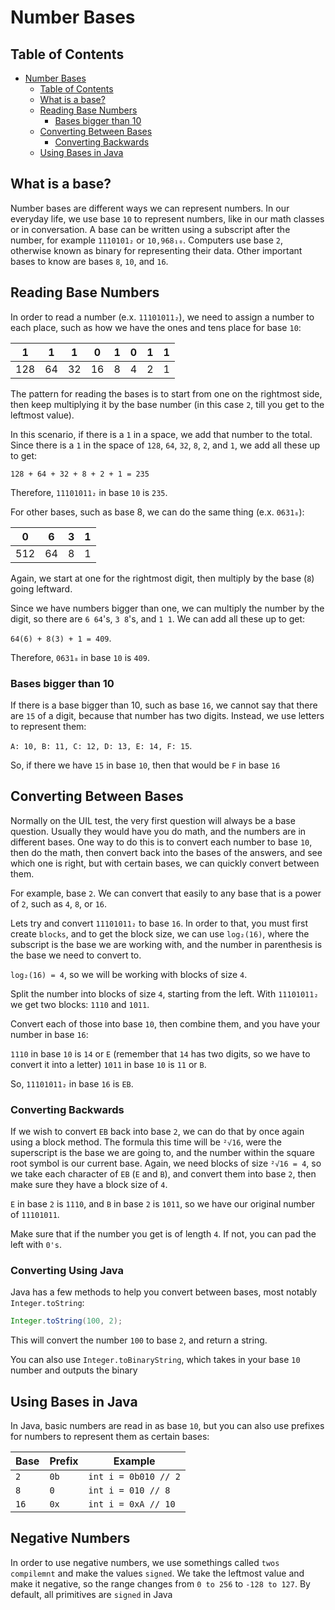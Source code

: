 # Number Bases

## Table of Contents

- [Number Bases](#number-bases)
  - [Table of Contents](#table-of-contents)
  - [What is a base?](#what-is-a-base)
  - [Reading Base Numbers](#reading-base-numbers)
    - [Bases bigger than 10](#bases-bigger-than-10)
  - [Converting Between Bases](#converting-between-bases)
    - [Converting Backwards](#converting-backwards)
  - [Using Bases in Java](#using-bases-in-java)

## What is a base?

Number bases are different ways we can represent numbers.
In our everyday life, we use base `10` to represent numbers, like in our math classes or in conversation.
A base can be written using a subscript after the number, for example `1110101₂` or `10,968₁₀`.
Computers use base `2`, otherwise known as binary for representing their data.
Other important bases to know are bases `8`, `10`, and `16`.

## Reading Base Numbers

In order to read a number (e.x. `11101011₂`), we need to assign a number to each place, such as how we have the ones and tens place for base `10`:

| 1   | 1   | 1   | 0   | 1   | 0   | 1   | 1   |
| --- | --- | --- | --- | --- | --- | --- | --- |
| 128 | 64  | 32  | 16  | 8   | 4   | 2   | 1   |

The pattern for reading the bases is to start from one on the rightmost side, then keep multiplying it by the base number (in this case `2`, till you get to the leftmost value).

In this scenario, if there is a `1` in a space, we add that number to the total.
Since there is a `1` in the space of `128`, `64`, `32`, `8`, `2`, and `1`, we add all these up to get:

`128 + 64 + 32 + 8 + 2 + 1 = 235`

Therefore, `11101011₂` in base `10` is `235`.

For other bases, such as base 8, we can do the same thing (e.x. `0631₈`):

| 0   | 6   | 3   | 1   |
| --- | --- | --- | --- |
| 512 | 64  | 8   | 1   |

Again, we start at one for the rightmost digit, then multiply by the base (`8`) going leftward.

Since we have numbers bigger than one, we can multiply the number by the digit, so there are `6 64`'s, `3 8`'s, and `1 1`.
We can add all these up to get:

`64(6) + 8(3) + 1 = 409`.

Therefore, `0631₈` in base `10` is `409`.

### Bases bigger than 10

If there is a base bigger than 10, such as base `16`, we cannot say that there are `15` of a digit, because that number has two digits.
Instead, we use letters to represent them:

`A: 10, B: 11, C: 12, D: 13, E: 14, F: 15`.

So, if there we have `15` in base `10`, then that would be `F` in base `16`

## Converting Between Bases

Normally on the UIL test, the very first question will always be a base question.
Usually they would have you do math, and the numbers are in different bases.
One way to do this is to convert each number to base `10`, then do the math, then convert back into the bases of the answers, and see which one is right, but with certain bases, we can quickly convert between them.

For example, base `2`. We can convert that easily to any base that is a power of `2`, such as `4`, `8`, or `16`.

Lets try and convert `11101011₂` to base `16`. In order to that, you must first create `blocks`, and to get the block size, we can use `log₂(16)`, where the subscript is the base we are working with, and the number in parenthesis is the base we need to convert to.

`log₂(16) = 4`, so we will be working with blocks of size `4`.

Split the number into blocks of size `4`, starting from the left. With `11101011₂` we get two blocks: `1110` and `1011`.

Convert each of those into base `10`, then combine them, and you have your number in base `16`:

`1110` in base `10` is `14` or `E` (remember that `14` has two digits, so we have to convert it into a letter)
`1011` in base `10` is `11` or `B`.

So, `11101011₂` in base `16` is `EB`.

### Converting Backwards

If we wish to convert `EB` back into base `2`, we can do that by once again using a block method.
The formula this time will be `²√16`, were the superscript is the base we are going to, and the number within the square root symbol is our current base.
Again, we need blocks of size `²√16 = 4`, so we take each character of `EB` (`E` and `B`), and convert them into base `2`, then make sure they have a block size of `4`.

`E` in base `2` is `1110`, and `B` in base `2` is `1011`, so we have our original number of `11101011`.

Make sure that if the number you get is of length `4`.
If not, you can pad the left with `0's`.

### Converting Using Java

Java has a few methods to help you convert between bases, most notably `Integer.toString`:

``` java
Integer.toString(100, 2);
```

This will convert the number `100` to base `2`, and return a string.

You can also use `Integer.toBinaryString`, which takes in your base `10` number and outputs the binary

## Using Bases in Java

In Java, basic numbers are read in as base `10`, but you can also use prefixes for numbers to represent them as certain bases:

| Base | Prefix | Example              |
| ---- | ------ | -------------------- |
| `2`  | `0b`   | `int i = 0b010 // 2` |
| `8`  | `0`    | `int i = 010 // 8`   |
| `16` | `0x`   | `int i = 0xA // 10`  |

## Negative Numbers

In order to use negative numbers, we use somethings called `twos compilemnt` and make the values `signed`.
We take the leftmost value and make it negative, so the range changes from `0 to 256` to `-128 to 127`.
By default, all primitives are `signed` in Java
